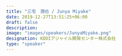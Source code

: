 ```yaml
---
title: "三宅　潤也 / Junya Miyake"
date: 2019-12-27T13:51:25+06:00
draft: false
description:
image: "images/speakers/JunyaMiyake.png"
designation: KDDIアジャイル開発センター株式会社
type: "speaker"
---
```

